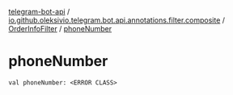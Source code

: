 [telegram-bot-api](../../index.md) / [io.github.oleksivio.telegram.bot.api.annotations.filter.composite](../index.md) / [OrderInfoFilter](index.md) / [phoneNumber](./phone-number.md)

# phoneNumber

`val phoneNumber: <ERROR CLASS>`